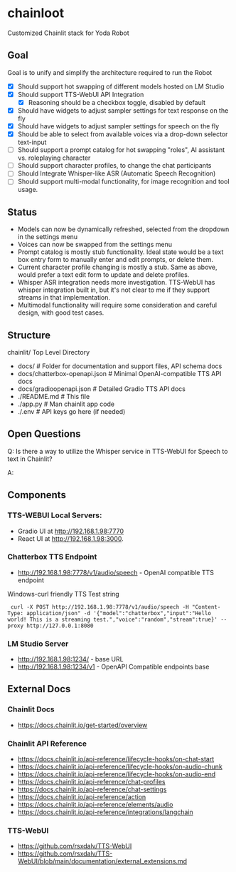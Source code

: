 
# chainloot

Customized Chainlit stack for Yoda Robot

## Goal 

Goal is to unify and simplify the architecture required to run the Robot

- [x] Should support hot swapping of different models hosted on LM Studio
- [x] Should support TTS-WebUI API Integration
    - [x] Reasoning should be a checkbox toggle, disabled by default
- [x] Should have widgets to adjust sampler settings for text response on the fly
- [x] Should have widgets to adjust sampler settings for speech on the fly
- [x] Should be able to select from available voices via a drop-down selector text-input
- [ ] Should support a prompt catalog for hot swapping "roles", AI assistant vs. roleplaying character
- [ ] Should support character profiles, to change the chat participants
- [ ] Should Integrate Whisper-like ASR (Automatic Speech Recognition)
- [ ] Should support multi-modal functionality, for image recognition and tool usage.

## Status

- Models can now be dynamically refreshed, selected from the dropdown in the settings menu
- Voices can now be swapped from the settings menu
- Prompt catalog is mostly stub functionality. Ideal state would be a text box entry form to manually enter and edit prompts, or delete them.
- Current character profile changing is mostly a stub. Same as above, would prefer a text edit form to update and delete profiles.
- Whisper ASR integration needs more investigation. TTS-WebUI has whisper integration built in, but it's not clear to me if they support streams in that implementation.
- Multimodal functionality will require some consideration and careful design, with good test cases.

## Structure

chainlit/ Top Level Directory
- docs/                             # Folder for documentation and support files, API schema docs
- docs/chatterbox-openapi.json      # Minimal OpenAI-compatible TTS API docs
- docs/gradioopenapi.json           # Detailed Gradio TTS API docs
- ./README.md                       # This file
- ./app.py                          # Man chainlit app code
- ./.env                            # API keys go here (if needed)

## Open Questions

Q: Is there a way to utilize the Whisper service in TTS-WebUI for Speech to text in Chainlit?

A: <TBD>

## Components

### TTS-WEBUI Local Servers:

-  Gradio UI at http://192.168.1.98:7770
-  React UI at http://192.168.1.98:3000.

### Chatterbox TTS Endpoint

- http://192.168.1.98:7778/v1/audio/speech - OpenAI compatible TTS endpoint

Windows-curl friendly TTS Test string

```
 curl -X POST http://192.168.1.98:7778/v1/audio/speech -H "Content-Type: application/json" -d '{"model":"chatterbox","input":"Hello world! This is a streaming test.","voice":"random","stream":true}' --proxy http://127.0.0.1:8080
 ```

### LM Studio Server
- http://192.168.1.98:1234/ - base URL
- http://192.168.1.98:1234/v1 - OpenAPI Compatible endpoints base

## External Docs

### Chainlit Docs

- https://docs.chainlit.io/get-started/overview

### Chainlit API Reference

- https://docs.chainlit.io/api-reference/lifecycle-hooks/on-chat-start
- https://docs.chainlit.io/api-reference/lifecycle-hooks/on-audio-chunk
- https://docs.chainlit.io/api-reference/lifecycle-hooks/on-audio-end
- https://docs.chainlit.io/api-reference/chat-profiles
- https://docs.chainlit.io/api-reference/chat-settings
- https://docs.chainlit.io/api-reference/action
- https://docs.chainlit.io/api-reference/elements/audio
- https://docs.chainlit.io/api-reference/integrations/langchain

### TTS-WebUI

- https://github.com/rsxdalv/TTS-WebUI
- https://github.com/rsxdalv/TTS-WebUI/blob/main/documentation/external_extensions.md


